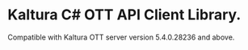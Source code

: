 # Kaltura C# OTT API Client Library.
Compatible with Kaltura OTT server version 5.4.0.28236 and above.

